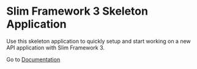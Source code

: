 # Slim Framework 3 Skeleton Application

Use this skeleton application to quickly setup and start working on a new API application with Slim Framework 3. 

Go to [Documentation](https://aydin-blt.gitbook.io/slim-php-skeleton/)